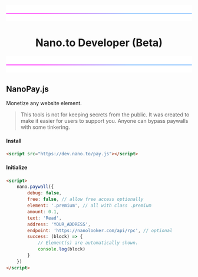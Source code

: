 ![line](https://github.com/fwd/n2/raw/master/.github/line.png)

<h1 align="center">Nano.to Developer (Beta)</h1>

![line](https://github.com/fwd/n2/raw/master/.github/line.png)

## NanoPay.js

Monetize any website element.

> This tools is not for keeping secrets from the public. It was created to make it easier for users to support you. Anyone can bypass paywalls with some tinkering.

#### Install

```html
<script src="https://dev.nano.to/pay.js"></script>
```

#### Initialize

```html
<script>
    nano.paywall({ 
        debug: false,
        free: false, // allow free access optionally
        element: '.premium', // all with class .premium
        amount: 0.1,
        text: 'Read',
        address: 'YOUR_ADDRESS', 
        endpoint: 'https://nanolooker.com/api/rpc', // optional
        success: (block) => {
            // Element(s) are automatically shown.
            console.log(block)
        }
    })
</script>
```